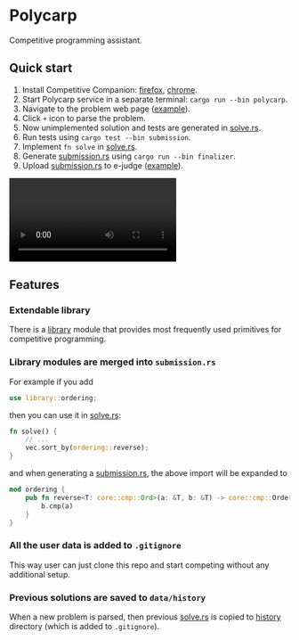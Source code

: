 # Polycarp

Competitive programming assistant.

## Quick start

1. Install Competitive Companion: [firefox][companion-ff], [chrome][companion-chrome].
2. Start Polycarp service in a separate terminal: `cargo run --bin polycarp`.
3. Navigate to the problem web page ([example][example-problem]).
4. Click `+` icon to parse the problem.
5. Now unimplemented solution and tests are generated in [solve.rs][solve.rs].
6. Run tests using `cargo test --bin submission`.
7. Implement `fn solve` in [solve.rs][solve.rs].
8. Generate [submission.rs][submission.rs] using `cargo run --bin finalizer`.
9. Upload [submission.rs][submission.rs] to e-judge ([example][example-problem-submission]).

![](media/example.mp4)

## Features

### Extendable library

There is a [library][library] module that provides most frequently used primitives for competitive programming.

### Library modules are merged into `submission.rs`

For example if you add

```rust
use library::ordering;
```

then you can use it in [solve.rs][solve.rs]:

```rust
fn solve() {
    // ...
    vec.sort_by(ordering::reverse);
}
```

and when generating a [submission.rs][submission.rs], the above import will be expanded to

```rust
mod ordering {
    pub fn reverse<T: core::cmp::Ord>(a: &T, b: &T) -> core::cmp::Ordering {
        b.cmp(a)
    }
}
```

### All the user data is added to `.gitignore`

This way user can just clone this repo and start competing without any additional setup.

### Previous solutions are saved to `data/history`

When a new problem is parsed, then previous [solve.rs][solve.rs] is copied to [history][history] directory (which is
added to `.gitignore`).

[companion-ff]: https://addons.mozilla.org/ru/firefox/addon/competitive-companion/
[companion-chrome]: https://chrome.google.com/webstore/detail/competitive-companion/cjnmckjndlpiamhfimnnjmnckgghkjbl
[history]: data/history
[example-problem]: https://codeforces.com/problemset/problem/1003/A?locale=en
[example-problem-submission]: https://codeforces.com/contest/1003/submission/109911833?locale=en
[library]: library/src
[solve.rs]: submission/src/solve.rs
[submission.rs]: submission/src/submission.rs
